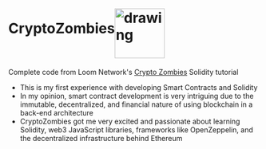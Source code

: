 # CryptoZombies<img src="https://user-images.githubusercontent.com/61299527/173169381-50559426-c1e0-4908-b61c-67a9cf9aaee4.png" alt="drawing" width="100px" align="middle"/>
Complete code from Loom Network's [Crypto Zombies](https://cryptozombies.io/en/course) Solidity tutorial
- This is my first experience with developing Smart Contracts and Solidity
- In my opinion, smart contract development is very intriguing due to the immutable, decentralized, and financial nature of using blockchain in a back-end architecture
- CryptoZombies got me very excited and passionate about learning Solidity, web3 JavaScript libraries, frameworks like OpenZeppelin, and the decentralized infrastructure behind Ethereum 
        
